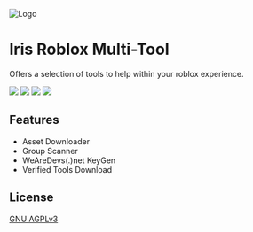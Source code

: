 ![Logo](https://cdn.discordapp.com/attachments/736799946203988040/953650238772625408/ForIris3.png)

# Iris Roblox Multi-Tool

Offers a selection of tools to help within your roblox experience.

![](https://img.shields.io/badge/License-GNU%20AGPL%20v3-yellow.svg)
![](https://img.shields.io/github/downloads/IrisV3rm/IrisRobloxMultiTool/total) 
![](https://img.shields.io/twitch/status/irisdev?style=social)
![](https://img.shields.io/youtube/channel/subscribers/UC7eKTp0XmY1WwrLBndraSHA?style=social)
## Features

- Asset Downloader
- Group Scanner
- WeAreDevs(.)net KeyGen
- Verified Tools Download


## License

[GNU AGPLv3](https://choosealicense.com/licenses/agpl-3.0/)

